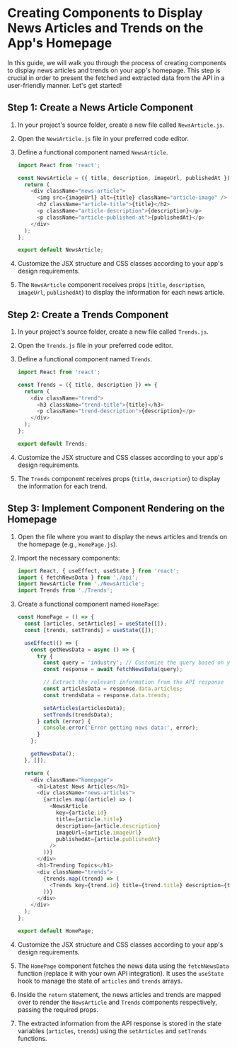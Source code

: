 # Creating Components to Display News Articles and Trends on the App's Homepage

In this guide, we will walk you through the process of creating components to display news articles and trends on your app's homepage. This step is crucial in order to present the fetched and extracted data from the API in a user-friendly manner. Let's get started!

## Step 1: Create a News Article Component

1. In your project's source folder, create a new file called `NewsArticle.js`.

2. Open the `NewsArticle.js` file in your preferred code editor.

3. Define a functional component named `NewsArticle`.

    ```javascript
    import React from 'react';
    
    const NewsArticle = ({ title, description, imageUrl, publishedAt }) => {
      return (
        <div className="news-article">
          <img src={imageUrl} alt={title} className="article-image" />
          <h2 className="article-title">{title}</h2>
          <p className="article-description">{description}</p>
          <p className="article-published-at">{publishedAt}</p>
        </div>
      );
    };
    
    export default NewsArticle;
    ```

4. Customize the JSX structure and CSS classes according to your app's design requirements.

5. The `NewsArticle` component receives props (`title`, `description`, `imageUrl`, `publishedAt`) to display the information for each news article.

## Step 2: Create a Trends Component

1. In your project's source folder, create a new file called `Trends.js`.

2. Open the `Trends.js` file in your preferred code editor.

3. Define a functional component named `Trends`.

    ```javascript
    import React from 'react';
    
    const Trends = ({ title, description }) => {
      return (
        <div className="trend">
          <h3 className="trend-title">{title}</h3>
          <p className="trend-description">{description}</p>
        </div>
      );
    };
    
    export default Trends;
    ```

4. Customize the JSX structure and CSS classes according to your app's design requirements.

5. The `Trends` component receives props (`title`, `description`) to display the information for each trend.

## Step 3: Implement Component Rendering on the Homepage

1. Open the file where you want to display the news articles and trends on the homepage (e.g., `HomePage.js`).

2. Import the necessary components:

    ```javascript
    import React, { useEffect, useState } from 'react';
    import { fetchNewsData } from './api';
    import NewsArticle from './NewsArticle';
    import Trends from './Trends';
    ```

3. Create a functional component named `HomePage`:

    ```javascript
    const HomePage = () => {
      const [articles, setArticles] = useState([]);
      const [trends, setTrends] = useState([]);
    
      useEffect(() => {
        const getNewsData = async () => {
          try {
            const query = 'industry'; // Customize the query based on your requirements
            const response = await fetchNewsData(query);
    
            // Extract the relevant information from the API response
            const articlesData = response.data.articles;
            const trendsData = response.data.trends;
    
            setArticles(articlesData);
            setTrends(trendsData);
          } catch (error) {
            console.error('Error getting news data:', error);
          }
        };
    
        getNewsData();
      }, []);
    
      return (
        <div className="homepage">
          <h1>Latest News Articles</h1>
          <div className="news-articles">
            {articles.map((article) => (
              <NewsArticle
                key={article.id}
                title={article.title}
                description={article.description}
                imageUrl={article.imageUrl}
                publishedAt={article.publishedAt}
              />
            ))}
          </div>
          <h1>Trending Topics</h1>
          <div className="trends">
            {trends.map((trend) => (
              <Trends key={trend.id} title={trend.title} description={trend.description} />
            ))}
          </div>
        </div>
      );
    };
    
    export default HomePage;
    ```

4. Customize the JSX structure and CSS classes according to your app's design requirements.

5. The `HomePage` component fetches the news data using the `fetchNewsData` function (replace it with your own API integration). It uses the `useState` hook to manage the state of `articles` and `trends` arrays.

6. Inside the `return` statement, the news articles and trends are mapped over to render the `NewsArticle` and `Trends` components respectively, passing the required props.

7. The extracted information from the API response is stored in the state variables (`articles`, `trends`) using the `setArticles` and `setTrends` functions.
